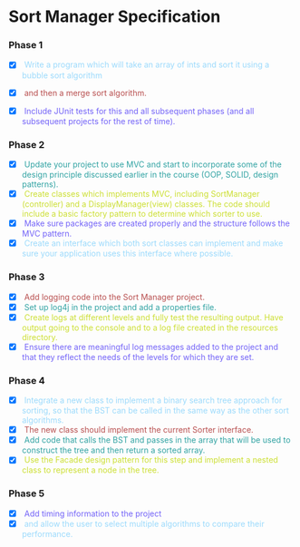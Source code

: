 # Sort Manager Specification

### Phase 1
- [x] <span style="color:#9BDAFC"> Write a program which will take an array of ints and sort it using a bubble sort algorithm </span>
- [x] <span style="color:#B84F4F"> and then a merge sort algorithm. </span>
- [x] <span style="color:#7363F8"> Include JUnit tests for this and all subsequent phases (and all subsequent projects for the rest of time). </span>


### Phase 2

- [x] <span style="color:#31A3A3"> Update your project to use MVC and start to incorporate some of the design principle discussed earlier in the course (OOP, SOLID, design patterns). </span>
- [x] <span style="color:#CCDF32"> Create classes which implements MVC, including SortManager (controller) and a DisplayManager(view) classes. The code should include a basic factory pattern to determine which sorter to use. </span>
- [x] <span style="color:#7363F8"> Make sure packages are created properly and the structure follows the MVC pattern. </span>
- [x] <span style="color:#9BDAFC"> Create an interface which both sort classes can implement and make sure your application uses this interface where possible. </span>

### Phase 3
- [x] <span style="color:#B84F4F"> Add logging code into the Sort Manager project. </span>
- [x] <span style="color:#31A3A3"> Set up log4j in the project and add a properties file. </span>
- [x] <span style="color:#CCDF32"> Create logs at different levels and fully test the resulting output. Have output going to the console and to a log file created in the resources directory. </span>
- [x] <span style="color:#7363F8"> Ensure there are meaningful log messages added to the project and that they reflect the needs of the levels for which they are set. </span>

### Phase 4
- [x] <span style="color:#9BDAFC"> Integrate a new class to implement a binary search tree approach for sorting, so that the BST can be called in the same way as the other sort algorithms. </span>
- [x] <span style="color:#B84F4F"> The new class should implement the current Sorter interface. </span>
- [x] <span style="color:#31A3A3"> Add code that calls the BST and passes in the array that will be used to construct the tree and then return a sorted array. </span>
- [x] <span style="color:#CCDF32"> Use the Facade design pattern for this step and implement a nested class to represent a node in the tree. </span>

### Phase 5
- [x] <span style="color:#7363F8"> Add timing information to the project</span>
- [x] <span style="color:#9BDAFC"> and allow the user to select multiple algorithms to compare their performance. </span>